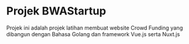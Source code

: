 # Projek BWAStartup

Projek ini adalah projek latihan membuat website Crowd Funding yang dibangun dengan Bahasa Golang dan framework Vue.js serta Nuxt.js

